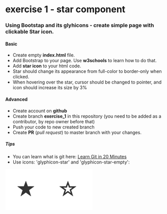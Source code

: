 # exercise 1 - star component

### Using Bootstap and its glyhicons -  create simple page with clickable Star icon.

#### Basic
- Create empty **index.html** file.
- Add Bootstrap to your page. Use **w3schools** to learn how to do that.
- Add **star icon** to your html code.
- Star should change its appearance from full-color to border-only when clicked.
- When hovering over the star, cursor should be changed to pointer, and icon should increase its size by 3%

#### Advanced
- Create account on **github**
- Create branch **exercise_1** in this repository (you need to be added as a contributor, by repo owner before that)
- Push your code to new created branch
- Create **PR** (*pull request*) to master branch with your changes.

##### Tips
- You can learn what is git here: [Learn Git in 20 Minutes](https://www.youtube.com/watch?v=Y9XZQO1n_7c)
- Use icons: 'glyphicon-star' and 'glyphicon-star-empty':

![stars](images/stars.png)
